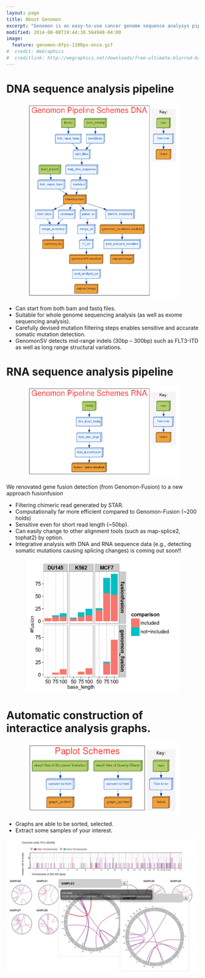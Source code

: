 ```yaml
---
layout: page
title: About Genomon 
excerpt: "Genomon is an easy-to-use cancer genome sequence analysys pipeline"
modified: 2014-08-08T19:44:38.564948-04:00
image:
  feature: genomon-8fps-1100px-once.gif
#  credit: WeGraphics
#  creditlink: http://wegraphics.net/downloads/free-ultimate-blurred-background-pack/
---
```


# DNA sequence analysis pipeline

<div align="center"><img src="../images/dna_flow.png" width="400px"></div>

 - Can start from both bam and fastq files.
 - Suitable for whole genome sequencing analysis (as well as exome sequencing analysis).
 - Carefully devised mutation filtering steps enables sensitive and accurate somatic mutation detection.
 - GenomonSV detects mid-range indels (30bp – 300bp) such as FLT3-ITD as well as long range structural variations.

# RNA sequence analysis pipeline

<div align="center"><img src="../images/rna_flow.png" width="400px"></div>

We renovated gene fusion detection (from Genomon-Fusion) to a new approach fusionfusion

 - Filtering chimeric read generated by STAR.
 - Computationally far more efficient compared to Genomon-Fusion (~200 holds)
 - Sensitive even for short read length (~50bp).
 - Can easily change to other alignment tools (such as map-splice2, tophat2) by option.
 - Integrative analysis with DNA and RNA sequence data (e.g., detecting somatic mutations causing splicing changes) is coming out soon!!

<div align="center"><img src="../images/rna_chart.png" width="400px"></div>

# Automatic construction of interactice analysis graphs.

<div align="center"><img src="../images/paplot_flow.png" width="400px"></div>

 - Graphs are able to be sorted, selected.
 - Extract some samples of your interest.

<div align="center"><img src="../images/paplot_chart.png" width="600px"></div>

